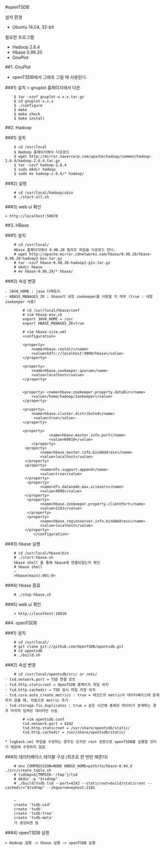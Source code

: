 #openTSDB

설치 환경
 - Ubuntu 14.04, 32-bit

필요한 프로그램
 - Hadoop 2.6.4
 - Hbase 0.98.20
 - GnuPlot

##1. GnuPlot
  * openTSDB에서 그래프 그릴 때 사용된다.

 ###1) 설치
    > gnuplot 홈페이지에서 다운
    
    	$ tar -xzvf gnuplot-x.x.x.tar.gz
    	$ cd gnuplot-x.x.x
    	$ ./configure
		$ make
    	$ make check
		$ make install
        
##2. Hadoop
  
  ###1) 설치
    
    	$ cd /usr/local
		$ Hadoop 홈페이지에서 다운로드
		$ wget http://mirror.navercorp.com/apache/hadoop/common/hadoop-2.6.4/hadoop-2.6.4.tar.gz
		$ tar -xzvf hadoop-2.6.4
		$ sudo mkdir hadoop
		$ sudo mv hadoop-2.6.4/* hadoop/
	
   

  ###2) 실행
  
      
		# cd /usr/local/hadoop/sbin
		# ./start-all.sh
    	
    
  ###3) web ui 확인
  
   	> http://localhost:50070

    
##3. HBase

  ###1) 설치
  
		# cd /usr/local/
		Hbase 홈페이지에서 0.98.20 릴리즈 파일을 다운로드 한다.
		# wget http://apache.mirror.cdnetworks.com/hbase/0.98.20/hbase-0.98.20-hadoop2-bin.tar.gz
		# tar -xzvf hbase-0.98.20-hadoop2-gin.tar.gz
		# mkdir hbase
		# mv hbase-0.98.29/* hbase/


  ###2) 속성 변경
  
    - JAVA_HOME : java 디렉토리
    - HBASE_MANAGES_ZK : hbase가 내장 zookeeper를 사용할 지 여부 (true : 내장 zookeeper 사용)
    		
    		# cd /usr/local/hbase/conf
    		# vim hbase-env.sh
    		export JAVA_HOME = /usr
    		export HBASE_MANAGES_ZK=true
    
	    	# vim hbase-site.xml
			<configuration>
		
			<property>
				<name>hbase.rootdir</name>
				<value>hdfs://localhost:9000/hbase</value>
			</property>
		
			<property>
				<name>hbase.zookeeper.quorum</name>
				<value>localhost</value>
			</property>
		
		
			<property> <name>hbase.zookeeper.property.dataDir</name> 
				<value>/home/hadoop/zookeeper</value> 
			</property>
		
			<property> 
				<name>hbase.cluster.distributed</name>
				 <value>true</value> 
			</property>
		
			<property>
		                <name>hbase.master.info.port</name>
		                <value>60010</value>
		    	</property>
			 <property>
		            <name>hbase.master.info.bindAddress</name>
		            <value>localhost</value>
			 </property>
			 <property>
		            <name>dfs.support.append</name>
		            <value>true</value>
			 </property>
			  <property>
		            <name>dfs.datanode.max.xcievers</name>
		            <value>4096</value>
			 </property>
			  <property>
		            <name>hbase.zookeeper.property.clientPort</name>
		            <value>2181</value>
			  </property>
			  <property>
		            <name>hbase.regionserver.info.bindAddress</name>
		            <value>localhost</value>
			 </property>
		    	 </configuration>

  ###3) hbase 실행
  
      
    	# cd /usr/local/hbase/bin
    	# ./start-hbase.sh
    	hbase shell 을 통해 hbase에 연결되었는지 확인
    	# hbase shell
    	~
    	>hbase(main):001:0> 
    
    
  ###4) hbase 종료
  
    	# ./stop-hbase.sh
    
    
  ###5) web ui 확인
  
    	> http://localhost:16010



##4. openTSDB 

  ###1) 설치
  
    	# cd /usr/local/
    	# git clone git://github.com/OpenTSDB/opentsdb.git
    	# cd opentsdb
    	# ./build.sh
    

 ###2) 속성 변경
 
 
    	# cd /usr/local/opentsdb/src/ or /etc/
    - tsd.network.port = TSD 연결 포트
    - tsd.http.staticroot = OpenTSDB 홈페이지 파일 위치
    - tsd.http.cachedir = TSD 임시 파일 저장 위치
    - tsd.core.auto_create_metrics : true = 레코드의 metric이 데이터베이스에 존재하지 않을 때, 자동으로 metric 추가
    - tsd.storage.fix_duplicates : true = 같은 시간에 중복된 데이터가 존재하는 경우 마지막 입력된 데이터만 쓰임
    
	    	# vim opentsdb.conf
	    	tsd.network.port = 4242
	    	tsd.http.staticroot = /usr/share/opentsdb/static/
	    	tsd.http.cachedir = /usr/share/opentsdb/static/
   
    * logback.xml 파일을 수정하는 경우도 있지만 root 권한으로 openTSDB를 실행할 것이기 때문에 수정하지 않음
    
    
  ###3) 데이터베이스 테이블 구성 (최초로 한 번만 해준다)
  
  
	    # env COMPRESSION=NONE HBASE_HOME=path/to/hbase-0.94.X ./src/create_table.sh
	    # tsdtmp=${TMPDIR-'/tmp'}/tsd
	    # mkdir -p "$tsdtmp"
	    # ./build/tsdb tsd --port=4242 --staticroot=build/staticroot --cachedir="$tsdtmp" --zkquorum=myhost:2181
    
    
	    ~
	    create 'tsdb-uid'
	    create 'tsdb'
	    create 'tsdb-tree'
	    create 'tsdb-meta'
	    가 생성되면 됨
    
    
  ###4) openTSDB 실행
  
    > Hadoop 실행 -> hbase 실행 -> openTSDB 실행
    
